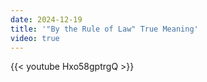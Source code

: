 ```yaml
---
date: 2024-12-19
title: '"By the Rule of Law" True Meaning'
video: true
---
```



{{< youtube Hxo58gptrgQ >}}
